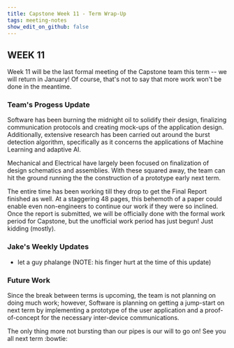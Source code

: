 ```yaml
---
title: Capstone Week 11 - Term Wrap-Up
tags: meeting-notes
show_edit_on_github: false
---
```

## WEEK 11 
Week 11 will be the last formal meeting of the Capstone team this term -- we will return in January! Of course, that's not to say that more work won't be done in the meantime.

### Team's Progess Update
Software has been burning the midnight oil to solidify their design, finalizing communication protocols and creating mock-ups of the application design. Additionally, extensive research has been carried out around the burst detection algorithm, specifically as it concerns the applications of Machine Learning and adaptive AI.

Mechanical and Electrical have largely been focused on finalization of design schematics and assemblies. With these squared away, the team can hit the ground running the the construction of a prototype early next term.

The entire time has been working till they drop to get the Final Report finished as well. At a staggering 48 pages, this behemoth of a paper could enable even non-engineers to continue our work if they were so inclined. Once the report is submitted, we will be officially done with the formal work period for Capstone, but the unofficial work period has just begun! Just kidding (mostly).

### Jake's Weekly Updates 
- let a guy phalange (NOTE: his finger hurt at the time of this update)

### Future Work
Since the break between terms is upcoming, the team is not planning on doing much work; however, Software is planning on getting a jump-start on next term by implementing a prototype of the user application and a proof-of-concept for the necessary inter-device communications.

The only thing more not bursting than our pipes is our will to go on! See you all next term :bowtie:
<!--more-->
